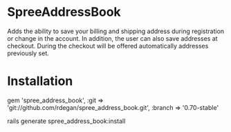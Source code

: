 SpreeAddressBook
================

Adds the ability to save your billing and shipping address during registration or change in the account.
In addition, the user can also save addresses at checkout.
During the checkout will be offered automatically addresses previously set.


Installation
=======

gem 'spree_address_book', :git => 'git://github.com/rdegan/spree_address_book.git', :branch => '0.70-stable'

rails generate spree_address_book:install

